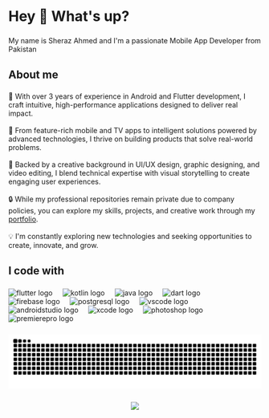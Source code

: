 <h1 align="left">Hey 👋 What's up?</h1>

###

<p align="left">My name is Sheraz Ahmed and I'm a passionate Mobile App Developer from Pakistan</p>

###

<h2 align="left">About me</h2>

###

<p align="left">
🚀 With over 3 years of experience in Android and Flutter development, I craft intuitive, high-performance applications designed to deliver real impact. <br><br>
📱 From feature-rich mobile and TV apps to intelligent solutions powered by advanced technologies, I thrive on building products that solve real-world problems. <br><br>
🎨 Backed by a creative background in UI/UX design, graphic designing, and video editing, I blend technical expertise with visual storytelling to create engaging user experiences. <br><br>
🔒 While my professional repositories remain private due to company policies, you can explore my skills, projects, and creative work through my <a href="https://sheraz.appiversal.com" target="_blank">portfolio</a>.<br><br>
💡 I'm constantly exploring new technologies and seeking opportunities to create, innovate, and grow.
</p>


###

<h2 align="left">I code with</h2>

###

<div align="left">
  <img src="https://cdn.jsdelivr.net/gh/devicons/devicon/icons/flutter/flutter-original.svg" height="40" alt="flutter logo"  />
  <img width="12" />
  <img src="https://cdn.jsdelivr.net/gh/devicons/devicon/icons/kotlin/kotlin-original.svg" height="40" alt="kotlin logo"  />
  <img width="12" />
  <img src="https://cdn.jsdelivr.net/gh/devicons/devicon/icons/java/java-original.svg" height="40" alt="java logo"  />
  <img width="12" />
  <img src="https://cdn.jsdelivr.net/gh/devicons/devicon/icons/dart/dart-original.svg" height="40" alt="dart logo"  />
  <img width="12" />
  <img src="https://cdn.jsdelivr.net/gh/devicons/devicon/icons/firebase/firebase-plain.svg" height="40" alt="firebase logo"  />
  <img width="12" />
  <img src="https://cdn.jsdelivr.net/gh/devicons/devicon/icons/postgresql/postgresql-original.svg" height="40" alt="postgresql logo"  />
  <img width="12" />
  <img src="https://cdn.jsdelivr.net/gh/devicons/devicon/icons/vscode/vscode-original.svg" height="40" alt="vscode logo"  />
  <img width="12" />
  <img src="https://cdn.jsdelivr.net/gh/devicons/devicon/icons/androidstudio/androidstudio-original.svg" height="40" alt="androidstudio logo"  />
  <img width="12" />
  <img src="https://cdn.jsdelivr.net/gh/devicons/devicon/icons/xcode/xcode-original.svg" height="40" alt="xcode logo"  />
  <img width="12" />
  <img src="https://cdn.jsdelivr.net/gh/devicons/devicon/icons/photoshop/photoshop-plain.svg" height="40" alt="photoshop logo"  />
  <img width="12" />
  <img src="https://cdn.jsdelivr.net/gh/devicons/devicon/icons/premierepro/premierepro-plain.svg" height="40" alt="premierepro logo"  />
</div>

###

<img src="https://raw.githubusercontent.com/CodeWithSherazII/CodeWithSherazII/output/snake.svg" alt="Snake animation" />

###

<div align="center">
  <img src="https://profile-counter.glitch.me/CodeWithSheraz/count.svg?"  />
</div>

###